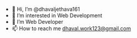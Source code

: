 - 👋 Hi, I’m @dhavaljethava161
- 👀 I’m interested in Web Development
- 🌱 I’m Web Developer
- 📫 How to reach me dhaval.work123@gmail.com
<!---- 💞️ I’m looking to collaborate on... ---> 
<!---
dhavaljethava161/dhavaljethava161 is a ✨ special ✨ repository because its `README.md` (this file) appears on your GitHub profile.
You can click the Preview link to take a look at your changes.
--->
